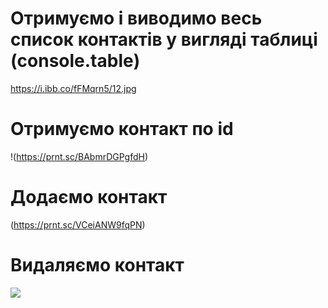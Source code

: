 # Отримуємо і виводимо весь список контактів у вигляді таблиці (console.table)

https://i.ibb.co/fFMqrn5/12.jpg

# Отримуємо контакт по id

!(https://prnt.sc/BAbmrDGPgfdH)

# Додаємо контакт

(https://prnt.sc/VCeiANW9fqPN)

# Видаляємо контакт

![](https://prnt.sc/4GkL201F4trs)
